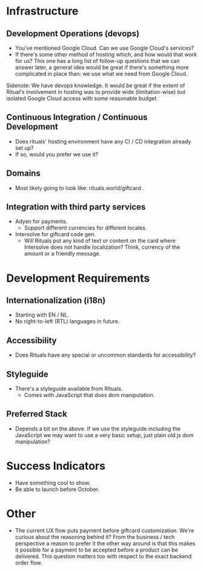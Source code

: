 # Infrastructure

## Development Operations (devops)

* You've mentioned Google Cloud. Can we use Google Cloud's services?
* If there's some other method of hosting which, and how would that work for us? This one has a long list of follow-up questions that we can answer later, a general idea would be great if there's something more complicated in place than: we use what we need from Google Cloud.

Sidenote: We have devops knowledge. It would be great if the extent of Ritual's involvement in hosting was to provide wide (limitation-wise) but isolated Google Cloud access with some reasonable budget.

## Continuous Integration / Continuous Development

* Does rituals' hosting environment have any CI / CD integration already set up?
* If so, would you prefer we use it?

## Domains

* Most likely going to look like: rituals.world/giftcard .

## Integration with third party services

* Adyen for payments.
  * Support different currencies for different locales.
* Intersolve for giftcard code gen.
  * Will Rituals put any kind of text or content on the card where Intersolve does not handle localization? Think, currency of the amount or a friendly message.

# Development Requirements

## Internationalization (i18n)

* Starting with EN / NL.
* No right-to-left (RTL) languages in future.

## Accessibility

* Does Rituals have any special or uncommon standards for accessibility?

## Styleguide

* There's a styleguide available from Rituals.
  * Comes with JavaScript that does dom manipulation.

## Preferred Stack

* Depends a bit on the above. If we use the styleguide including the JavaScript we may want to use a very basic setup, just plain old js dom manipulation?

# Success Indicators
* Have something cool to show.
* Be able to launch before October.

# Other
* The current UX flow puts payment before giftcard customization. We're curious about the reasoning behind it? From the business / tech perspective a reason to prefer it the other way around is that this makes it possible for a payment to be accepted before a product can be delivered. This question matters too with respect to the exact backend order flow.

